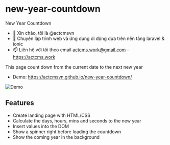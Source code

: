 # new-year-countdown
New Year Countdown
- 👋 Xin chào, tôi là @actcmsvn
- 🌱 Chuyên lập trình web và ứng dụng di động dựa trên nền tảng laravel & ionic
- 📫 Liên hệ với tôi theo email actcms.work@gmail.com - https://actcms.work

This page count down from the current date to the next new year 

- Demo: https://actcmsvn.github.io/new-year-countdown/

![Demo](https://user-images.githubusercontent.com/77098480/192151409-72fa8c9e-abce-494c-a20e-0b17db4fca63.png)

## Features
* Create landing page with HTML/CSS
* Calculate the days, hours, mins and seconds to the new year
* Insert values into the DOM
* Show a spinner right before loading the countdown
* Show the coming year in the background